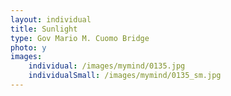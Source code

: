 ```yaml
---
layout: individual
title: Sunlight
type: Gov Mario M. Cuomo Bridge
photo: y
images:
    individual: /images/mymind/0135.jpg
    individualSmall: /images/mymind/0135_sm.jpg    
---
```

